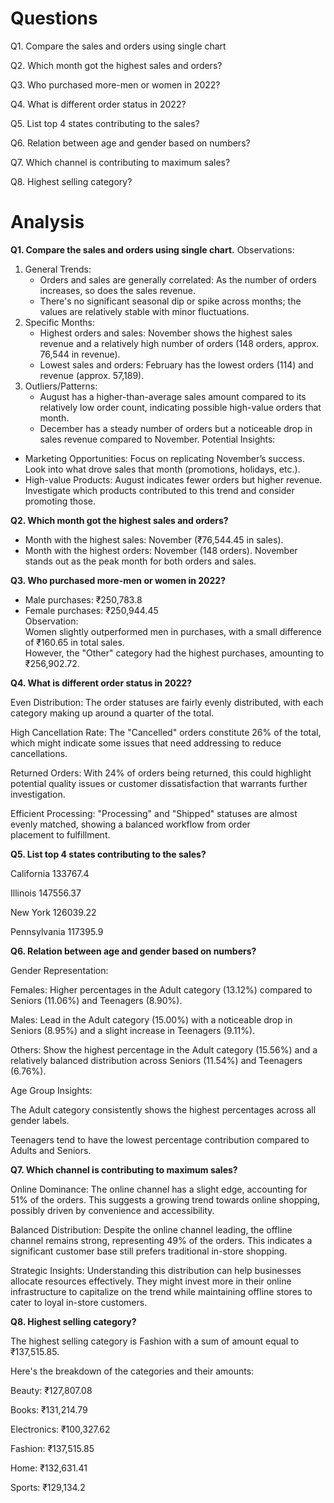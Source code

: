 # Questions
Q1. Compare the sales and orders using single chart

Q2. Which month got the highest sales and orders?

Q3. Who purchased more-men or women in 2022?

Q4. What is different order status in 2022?

Q5. List top 4 states contributing to the sales?

Q6. Relation between age and gender based on numbers?

Q7. Which channel is contributing to maximum sales?

Q8. Highest selling category?


# Analysis
**Q1. Compare the sales and orders using single chart.**
Observations:
1. General Trends:
   - Orders and sales are generally correlated: As the number of orders increases, so does the sales revenue.
   - There's no significant seasonal dip or spike across months; the values are relatively stable with minor fluctuations.
2. Specific Months:
   - Highest orders and sales: November shows the highest sales revenue and a relatively high number of orders (148 orders, approx. 76,544 in revenue).
   - Lowest sales and orders: February has the lowest orders (114) and revenue (approx. 57,189).
3. Outliers/Patterns:
   - August has a higher-than-average sales amount compared to its relatively low order count, indicating possible high-value orders that month.
   - December has a steady number of orders but a noticeable drop in sales revenue compared to November.
 Potential Insights:
- Marketing Opportunities: Focus on replicating November’s success. Look into what drove sales that month (promotions, holidays, etc.).
- High-value Products: August indicates fewer orders but higher revenue. Investigate which products contributed to this trend and consider promoting those.

**Q2. Which month got the highest sales and orders?**
- Month with the highest sales: 
  November (₹76,544.45 in sales).
- Month with the highest orders: 
  November (148 orders).
November stands out as the peak month for both orders and sales.

**Q3. Who purchased more-men or women in 2022?**
- Male purchases: ₹250,783.8  
- Female purchases: ₹250,944.45  
 Observation:  
Women slightly outperformed men in purchases, with a small difference of ₹160.65 in total sales.  
However, the "Other" category had the highest purchases, amounting to ₹256,902.72.  

**Q4. What is different order status in 2022?**

Even Distribution: The order statuses are fairly evenly distributed, with each category making up around a quarter of the total.

High Cancellation Rate: The "Cancelled" orders constitute 26% of the total, which might indicate some issues that need addressing to reduce cancellations.

Returned Orders: With 24% of orders being returned, this could highlight potential quality issues or customer dissatisfaction that warrants further investigation.

Efficient Processing: "Processing" and "Shipped" statuses are almost evenly matched, showing a balanced workflow from order placement to fulfillment.

**Q5. List top 4 states contributing to the sales?**

California         133767.4

Illinois              147556.37

New York         126039.22

Pennsylvania    117395.9

**Q6. Relation between age and gender based on numbers?**

Gender Representation:

Females: Higher percentages in the Adult category (13.12%) compared to Seniors (11.06%) and Teenagers (8.90%).

Males: Lead in the Adult category (15.00%) with a noticeable drop in Seniors (8.95%) and a slight increase in Teenagers (9.11%).

Others: Show the highest percentage in the Adult category (15.56%) and a relatively balanced distribution across Seniors (11.54%) and Teenagers (6.76%).

Age Group Insights:

The Adult category consistently shows the highest percentages across all gender labels.

Teenagers tend to have the lowest percentage contribution compared to Adults and Seniors.

**Q7. Which channel is contributing to maximum sales?**

Online Dominance: The online channel has a slight edge, accounting for 51% of the orders. This suggests a growing trend towards online shopping, possibly driven by convenience and accessibility.

Balanced Distribution: Despite the online channel leading, the offline channel remains strong, representing 49% of the orders. This indicates a significant customer base still prefers traditional in-store shopping.

Strategic Insights: Understanding this distribution can help businesses allocate resources effectively. They might invest more in their online infrastructure to capitalize on the trend while maintaining offline stores to cater to loyal in-store customers.

**Q8. Highest selling category?**

The highest selling category is Fashion with a sum of amount equal to ₹137,515.85.

Here's the breakdown of the categories and their amounts:

Beauty: ₹127,807.08

Books: ₹131,214.79

Electronics: ₹100,327.62

Fashion: ₹137,515.85

Home: ₹132,631.41

Sports: ₹129,134.2
